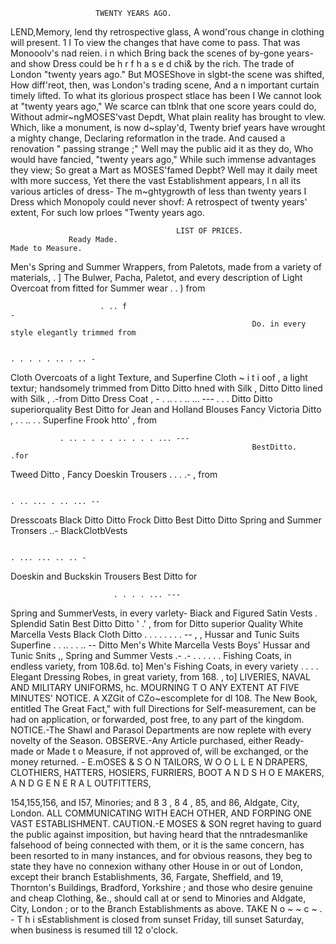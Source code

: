                        TWENTY YEARS AGO.

LEND,Memory, lend thy retrospective glass,                    A wond'rous change in clothing will present.
                                                          1
                                                         I
To view the changes that have come to pass.                   That was Monooolv's nad reien. i n which
Bring back the scenes of by-gone years-and show               Dress could be h r f h a s e d chi& by the rich.
The trade of London "twenty years ago."                       But MOSEShove in slgbt-the scene was shifted,
How diff'reot, then, was London's trading scene,              And a n important curtain timely lifted.
To what its glorious prospect stlace has been I               We cannot look at "twenty years ago,"
We scarce can tblnk that one score years could do,            Without admir~ngMOSES'vast Depdt,
What plain reality has brought to vlew.                       Which, like a monument, is now d~splay'd,
Twenty brief years have wrought a mighty change,              Declaring reformatlon in the trade.
And caused a renovation " passing strange ;"                  Well may the public aid it as they do,
Who would have fancied, "twenty years ago,"                   While such immense advantages they view;
So great a Mart as MOSES'famed Depbt?                         Well may it daily meet wlth more success,
Yet there the vast Establishment appears,                     I n all its various articles of dress-
The m~ghtygrowth of less than twenty years I                  Dress which Monopoly could never shovf:
A retrospect of twenty years' extent,                         For such low prloes "Twenty years ago.



                                         LIST OF PRICES.
                 Ready Made.                                               Made to Measure.
 Men's Spring and Summer Wrappers, from                   Paletots, made from a variety of materials,
                                 . ]
 The Bulwer, Pacha, Paletot, and every
   description of Light Overcoat       from
                                                            fitted for Summer wear . . )          from

                        . .. f                                                                 -
                                                          Do. in every style elegantly trimmed from

                                                                            . . . . . .. . .. -
 Cloth Overcoats of a light Texture, and                  Superfine Cloth ~ i t i oof
                                                                                   , a light textur;
   handsomely trimmed                  from               Ditto Ditto hned with Silk                 ,
 Ditto Ditto lined with Silk     ,
                                       .-from             Ditto Dress Coat                    , -
                        . .. . . .. ... ---                                   .      .   .
 Ditto Ditto superiorquality                              Best      Ditto                              for
 Jean and Holland Blouses
 Fancy Victoria Ditto               ,                                      . . .. . .
                                                          Superfine Frook htto'          ,           from


               . .. . . . . .. . . . ... ---
                                                          BestDitto.                                 .for
 Tweed             Ditto         ,                        Fancy Doeskin Trousers
                                                                                . . . .-      ,      from

                                                                             . .. ... . .. ... --
 Dresscoats                                               Black Ditto Ditto
 Frock Ditto                                              Best      Ditto Ditto
 Spring and Summer Tronsers
                                   ..-                    BlackClotbVests

                                                                            . ... ... .. .. -
 Doeskin and Buckskin Trousers                            Best     Ditto                               for

                           . . . . ... ---
 Spring and SummerVests, in every varlety-
 Biack and Figured Satin Vests   .                        Splendid Satin
                                                          Best Ditto Ditto
                                                                                    ' .'        , from
                                                                                                       for
 Ditto superior Quality
 White Marcella Vests
 Black Cloth     Ditto
                        .
                     . . . . . . . --
                                    ,
                                         ,
                                                          Hussar and Tunic Suits
                                                          Superfine         . . .. . . .. --
                                                                          Ditto
                                                          Men's White Marcella Vests
 Boys' Hussar and Tunic Snits
   ,, Spring and Summer Vests        .-   .-                           . . . . . .
                                                          Fishing Coats, in endless variety, from
                                                            108.6d.                                   to]
 Men's Fishing Coats, in every variety
                                                                         . . . .
                                                          Elegant Dressing Robes, in great variety,
                                                            from 168.             ,                   to]
                          LIVERIES, NAVAL AND            MILITARY UNIFORMS, hc.
              MOURNING T O ANY EXTENT AT FIVE MINUTES' NOTICE.
                          A XZGit of CZo~escomplete for dl 108.
   The New Book, entitled The Great Fact," with full Directions for Self-measurement, can be had on
application, or forwarded, post free, to any part of the kingdom.
   NOTICE.-The Shawl and Parasol Departments are now replete with every novelty of the Season.
   OBSERVE.-Any Article purchased, either Ready-made or Made t o Measure, if not approved of, will be
 exchanged, or the money returned.
                                                                      -
                                E.mOSES & S O N
     TAILORS, W O O L L E N DRAPERS, CLOTHIERS, HATTERS, HOSIERS, FURRIERS,
             BOOT A N D S H O E MAKERS, A N D G E N E R A L OUTFITTERS,

 154,155,156, and I57, Minories; and 8 3 , 8 4 , 85, and 86, Aldgate, City, London.
             ALL   COMMUNICATING WITH EACH OTHER, AND FORPING ONE VAST ESTABLISHMENT.
     CAUTION.-E MOSES & SON regret having to guard the public against imposition, but having heard
  that the nntradesmanlike falsehood of being connected with them, or it is the same concern, has been
  resorted to in many instances, and for obvious reasons, they beg to state they have no connexion withany
  other House in or out of London, except their branch Establishments, 36, Fargate, Sheffield, and 19,
  Thornton's Buildings, Bradford, Yorkshire ; and those who desire genuine and cheap Clothing, &e., should
  call at or send to Minories and Aldgate, City, London ; or to the Branch Establishments as above.
     TAKE   N o ~ ~ c ~ . - T h i sEstablishment is closed from sunset Friday, till sunset Saturday, when business is
  resumed till 12 o'clock.
